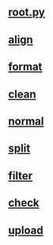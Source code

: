 ## [root.py](./root.py)

## [align](./align.py)

## [format](./format.py)

## [clean](./clean.py)

## [normal](./normal.py)

## [split](./split.py)

## [filter](./filter.py)

## [check](./check.py)

## [upload](./upload.py)
